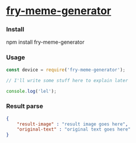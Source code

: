 # [fry-meme-generator](https://www.npmjs.com/package/fry-meme-generator)

### Install

npm install fry-meme-generator 

### Usage

```js
const device = require('fry-meme-generator');

// I'll write some stuff here to explain later

console.log('lel');

```

### Result parse

```json
{   
    "result-image" : "result image goes here",
    "original-text" : "original text goes here"
}

```